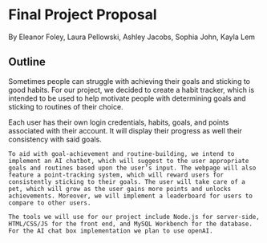 # Final Project Proposal
By Eleanor Foley, Laura Pellowski, Ashley Jacobs, Sophia John, Kayla Lem

## Outline
Sometimes people can struggle with achieving their goals and sticking to good habits. For our project, we decided to create a habit tracker, which is intended to be used to help motivate people with determining goals and sticking to routines of their choice.

Each user has their own login credentials, habits, goals, and points associated with their account. It will display their progress as well their consistency with said goals.

	To aid with goal-achievement and routine-building, we intend to implement an AI chatbot, which will suggest to the user appropriate goals and routines based upon the user’s input. The webpage will also feature a point-tracking system, which will reward users for consistently sticking to their goals. The user will take care of a pet, which will grow as the user gains more points and unlocks achievements. Moreover, we will implement a leaderboard for users to compare to other users.
	
	The tools we will use for our project include Node.js for server-side, HTML/CSS/JS for the front end, and MySQL Workbench for the database. For the AI chat box implementation we plan to use openAI.

